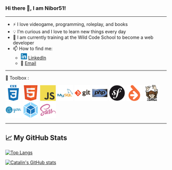 ### Hi there 👋, I am Nibor51!

---

- ⚡ I love videogame, programming, roleplay, and books
- 💡 I’m curious and I love to learn new things every day
- 📖 I am currently training at the Wild Code School to become a web developer
- 📫 How to find me: 
  - <img src="https://github.com/devicons/devicon/blob/master/icons/linkedin/linkedin-original.svg" alt="LinkedIn" width="20" height="20"/>  [LinkedIn](https://www.linkedin.com/in/robin-jonval/)
  - 📧 [Email](mailto:jonval.robin@gmail.com)

---

🧰 Toolbox : 

<img src="https://github.com/devicons/devicon/blob/master/icons/css3/css3-plain-wordmark.svg" alt="CSS" width="50" height="50"/> <img src="https://github.com/devicons/devicon/blob/master/icons/html5/html5-original.svg" alt="HTML" width="50" height="50"/>
<img src="https://github.com/devicons/devicon/blob/master/icons/javascript/javascript-original.svg" alt="JavaScript" width="50" height="50"/> 
<img src="https://github.com/devicons/devicon/blob/master/icons/mysql/mysql-original-wordmark.svg" alt="MySQL" width="50" height="50"/>
<img src="https://github.com/devicons/devicon/blob/master/icons/git/git-original-wordmark.svg" alt="Git" width="50" height="50"/>
<img src="https://github.com/devicons/devicon/blob/master/icons/php/php-original.svg" alt="PHP" width="50" height="50"/>
<img src="https://github.com/devicons/devicon/blob/master/icons/symfony/symfony-original.svg" alt="Symfony" width="50" height="50"/>
<img src="https://github.com/devicons/devicon/blob/master/icons/doctrine/doctrine-original.svg" alt="Doctrine" width="50" height="50"/>
<img src="https://github.com/devicons/devicon/blob/master/icons/composer/composer-original.svg" alt="composer" width="50" height="50"/>
<img src="https://github.com/devicons/devicon/blob/master/icons/yarn/yarn-original-wordmark.svg" alt="yarn" width="50" height="50"/>
<img src="https://github.com/devicons/devicon/blob/master/icons/webpack/webpack-original.svg" alt="webpack" width="50" height="50"/>
<img src="https://github.com/devicons/devicon/blob/master/icons/sass/sass-original.svg" alt="Sass" width="50" height="50"/>

---

## &#x1f4c8; My GitHub Stats

[![Top Langs](https://github-readme-stats.vercel.app/api/top-langs/?username=nibor51&theme=dracula)](https://github.com/anuraghazra/github-readme-stats)

[![Catalin's GitHub stats](https://github-readme-stats.vercel.app/api?username=nibor51&theme=dracula&show_icons=true&include_all_commits=true&count_private=true&hide=issues&custom_title=Nibor51\'s+GitHub+Stats)](https://github.com/anuraghazra/github-readme-stats)


<!--

<!--
**nibor51/nibor51** is a ✨ _special_ ✨ repository because its `README.md` (this file) appears on your GitHub profile.

Here are some ideas to get you started:

- 🔭 I’m currently working on ...
- 🌱 I’m currently learning ...
- 👯 I’m looking to collaborate on ...
- 🤔 I’m looking for help with ...
- 💬 Ask me about ...
- 📫 How to reach me: ...
- 😄 Pronouns: ...
- ⚡ Fun fact: ...
-->
